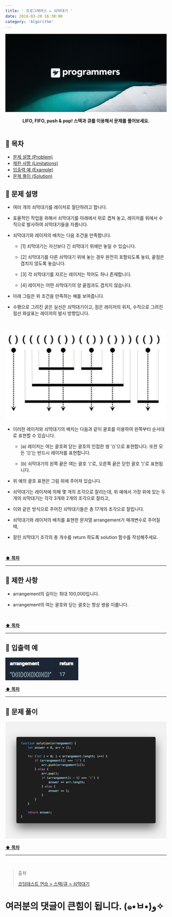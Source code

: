 ```yaml
---
title: ' 프로그래머스 ▻ 쇠막대기 '
date: 2019-03-20 16:30:00
category: 'Algorithm'
---
```


![](../images/logo.1.jpg)

<center><strong>LIFO, FIFO, push & pop! 스택과 큐를 이용해서 문제를 풀어보세요.</strong></center>

<br />

## **💎 목차**

- [문제 설명 (Problem)](#-문제-설명)
- [제한 사항 (Limitations)](#-제한-사항)
- [입출력 예 (Example)](#-입출력-예)
- [문제 풀이 (Solution)](#-문제-풀이)

## **📕 문제 설명**

- 여러 개의 쇠막대기를 레이저로 절단하려고 합니다.

- 효율적인 작업을 위해서 쇠막대기를 아래에서 위로 겹쳐 놓고, 레이저를 위에서 수직으로 발사하여 쇠막대기들을 자릅니다.

- 쇠막대기와 레이저의 배치는 다음 조건을 만족합니다.

  - [1] 쇠막대기는 자신보다 긴 쇠막대기 위에만 놓일 수 있습니다.

  - [2] 쇠막대기를 다른 쇠막대기 위에 놓는 경우 완전히 포함되도록 놓되, 끝점은 겹치지 않도록 놓습니다.

  - [3] 각 쇠막대기를 자르는 레이저는 적어도 하나 존재합니다.

  - [4] 레이저는 어떤 쇠막대기의 양 끝점과도 겹치지 않습니다.

- 아래 그림은 위 조건을 만족하는 예를 보여줍니다.

- 수평으로 그려진 굵은 실선은 쇠막대기이고, 점은 레이저의 위치, 수직으로 그려진 점선 화살표는 레이저의 발사 방향입니다.

<br />

![](../images/stack-queue/1.problem.png)
<br />

- 이러한 레이저와 쇠막대기의 배치는 다음과 같이 괄호를 이용하여 왼쪽부터 순서대로 표현할 수 있습니다.

  - (a) 레이저는 여는 괄호화 닫는 괄호의 인접한 쌍 '()'으로 표현합니다. 또한 모든 '()'는 반드시 레이저를 표현합니다.

  - (b) 쇠막대기의 왼쪽 끝은 여는 괄호 '('로, 오른쪽 끝은 닫힌 괄호 ')'로 표현됩니다.

- 위 예의 괄호 표현은 그림 위에 주어져 있습니다.

- 쇠막대기는 레이저에 의해 몇 개의 조각으로 잘리는데, 위 예에서 가장 위에 있는 두개의 쇠막대기는 각각 3개와 2개의 조각으로 잘리고,

- 이와 같은 방식으로 주어진 쇠막대기들은 총 17개의 조각으로 잘립니다.

- 쇠막대기와 레이저의 배치를 표현한 문자열 arrangement가 매개변수로 주어질 때,

- 잘린 쇠막대기 조각의 총 개수를 return 하도록 solution 함수를 작성해주세요.

<br />

**[⬆ 목차](#-목차)**

---

## **🔖 제한 사항**

- arrangement의 길이는 최대 100,000입니다.

- arrangement의 여는 괄호와 닫는 괄호는 항상 쌍을 이룹니다.

<br />

**[⬆ 목차](#-목차)**

---

## **📙 입출력 예**

![](../images/stack-queue/1.example.png)
<br />

**[⬆ 목차](#-목차)**

---

## **📘 문제 풀이**

![](../images/stack-queue/1.solution.png)
<br />

**[⬆ 목차](#-목차)**

---

<br />

> 출처
>
> <a href="https://programmers.co.kr/learn/courses/30/lessons/42585" target="_blank">코딩테스트 연습 > 스택/큐 > 쇠막대기</a>

# 여러분의 댓글이 큰힘이 됩니다. (๑•̀ㅂ•́)و✧
